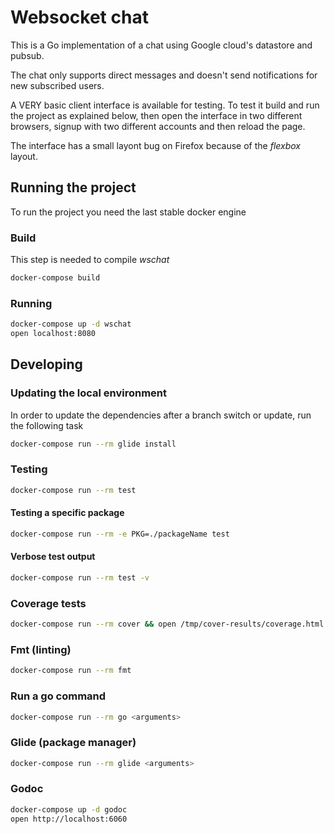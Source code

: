 # Websocket chat

This is a Go implementation of a chat using Google cloud's datastore and pubsub.

The chat only supports direct messages and doesn't send notifications for new subscribed users.

A VERY basic client interface is available for testing. To test it build and run the project as explained below, 
then open the interface in two different browsers, signup with two different accounts and then reload the page.

The interface has a small layont bug on Firefox because of the _flexbox_ layout.

## Running the project
To run the project you need the last stable docker engine

### Build
This step is needed to compile _wschat_
```bash
docker-compose build
```

### Running
```bash
docker-compose up -d wschat
open localhost:8080
```

## Developing
### Updating the local environment
In order to update the dependencies after a branch switch or update, run the following task
```bash
docker-compose run --rm glide install
```

### Testing
```bash
docker-compose run --rm test
```
#### Testing a specific package
```bash
docker-compose run --rm -e PKG=./packageName test
```

#### Verbose test output
```bash
docker-compose run --rm test -v
```

### Coverage tests
```bash
docker-compose run --rm cover && open /tmp/cover-results/coverage.html
```

### Fmt (linting)
```bash
docker-compose run --rm fmt
```

### Run a go command
```bash
docker-compose run --rm go <arguments>
``` 

### Glide (package manager)
```bash
docker-compose run --rm glide <arguments>
``` 

### Godoc
```bash
docker-compose up -d godoc
open http://localhost:6060
``` 
